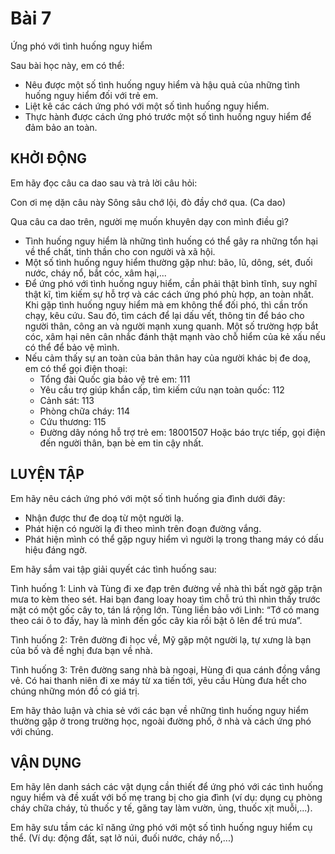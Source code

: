 # Bài 7
Ứng phó với tình huống nguy hiểm

Sau bài học này, em có thể:
* Nêu được một số tình huống nguy hiểm và hậu quả của những tình huống nguy hiểm đối với trẻ em.
* Liệt kê các cách ứng phó với một số tình huống nguy hiểm.
* Thực hành được cách ứng phó trước một số tình huống nguy hiểm để đảm bảo an toàn.

## KHỞI ĐỘNG
Em hãy đọc câu ca dao sau và trả lời câu hỏi:

Con ơi mẹ dặn câu này
Sông sâu chớ lội, đò đầy chớ qua. (Ca dao)

Qua câu ca dao trên, người mẹ muốn khuyên dạy con mình điều gì?

- Tình huống nguy hiểm là những tình huống có thể gây ra những tổn hại về thể chất, tinh thần cho con người và xã hội.
- Một số tình huống nguy hiểm thường gặp như: bão, lũ, dông, sét, đuối nước, cháy nổ, bắt cóc, xâm hại,...
- Để ứng phó với tình huống nguy hiểm, cần phải thật bình tĩnh, suy nghĩ thật kĩ, tìm kiếm sự hỗ trợ và các cách ứng phó phù hợp, an toàn nhất. Khi gặp tình huống nguy hiểm mà em không thể đối phó, thì cần trốn chạy, kêu cứu. Sau đó, tìm cách để lại dấu vết, thông tin để báo cho người thân, công an và người mạnh xung quanh. Một số trường hợp bắt cóc, xâm hại nên cân nhắc đánh thật mạnh vào chỗ hiểm của kẻ xấu nếu có thể để bảo vệ mình.
- Nếu cảm thấy sự an toàn của bản thân hay của người khác bị đe doạ, em có thể gọi điện thoại:
    + Tổng đài Quốc gia bảo vệ trẻ em: 111
    + Yêu cầu trợ giúp khẩn cấp, tìm kiếm cứu nạn toàn quốc: 112
    + Cảnh sát: 113
    + Phòng chữa cháy: 114
    + Cứu thương: 115
    + Đường dây nóng hỗ trợ trẻ em: 18001507
    Hoặc báo trực tiếp, gọi điện đến người thân, bạn bè em tin cậy nhất.

## LUYỆN TẬP
Em hãy nêu cách ứng phó với một số tình huống gia đình dưới đây:
- Nhận được thư đe doạ từ một người lạ.
- Phát hiện có người lạ đi theo mình trên đoạn đường vắng.
- Phát hiện mình có thể gặp nguy hiểm vì người lạ trong thang máy có dấu hiệu đáng ngờ.

Em hãy sắm vai tập giải quyết các tình huống sau:

Tình huống 1: Linh và Tùng đi xe đạp trên đường về nhà thì bất ngờ gặp trận mưa to kèm theo sét. Hai bạn đang loay hoay tìm chỗ trú thì nhìn thấy trước mặt có một gốc cây to, tán lá rộng lớn. Tùng liền bảo với Linh: “Tớ có mang theo cái ô to đấy, hay là mình đến gốc cây kia rồi bật ô lên để trú mưa”.

Tình huống 2: Trên đường đi học về, Mỹ gặp một người lạ, tự xưng là bạn của bố và đề nghị đưa bạn về nhà.

Tình huống 3: Trên đường sang nhà bà ngoại, Hùng đi qua cánh đồng vắng vẻ. Có hai thanh niên đi xe máy từ xa tiến tới, yêu cầu Hùng đưa hết cho chúng những món đồ có giá trị.

Em hãy thảo luận và chia sẻ với các bạn về những tình huống nguy hiểm thường gặp ở trong trường học, ngoài đường phố, ở nhà và cách ứng phó với chúng.

## VẬN DỤNG
Em hãy lên danh sách các vật dụng cần thiết để ứng phó với các tình huống nguy hiểm và đề xuất với bố mẹ trang bị cho gia đình (ví dụ: dụng cụ phòng cháy chữa cháy, tủ thuốc y tế, găng tay làm vườn, ủng, thuốc xịt muỗi,...).

Em hãy sưu tầm các kĩ năng ứng phó với một số tình huống nguy hiểm cụ thể. (Ví dụ: động đất, sạt lở núi, đuối nước, cháy nổ,...)
